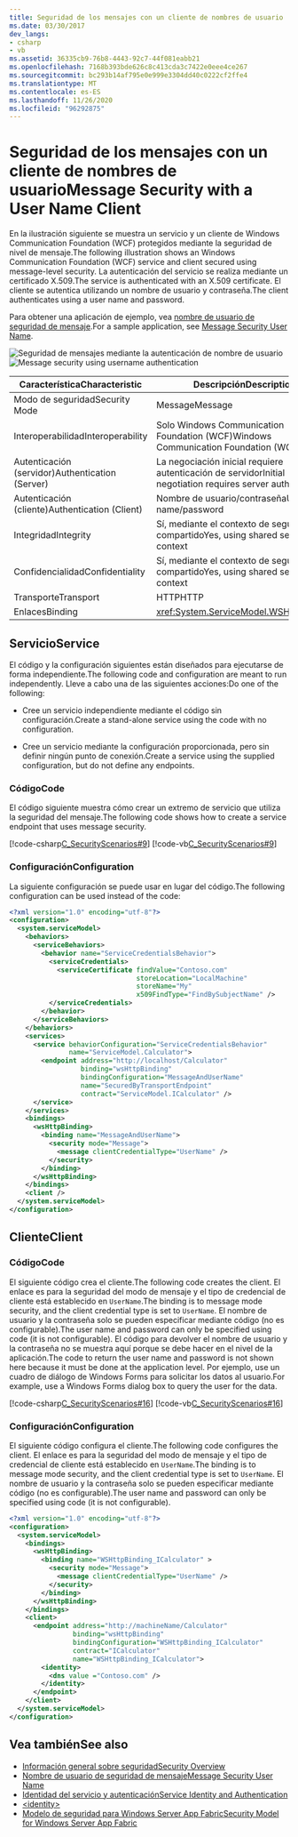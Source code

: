 ```yaml
---
title: Seguridad de los mensajes con un cliente de nombres de usuario
ms.date: 03/30/2017
dev_langs:
- csharp
- vb
ms.assetid: 36335cb9-76b8-4443-92c7-44f081eabb21
ms.openlocfilehash: 7168b393bde626c8c413cda3c7422e0eee4ce267
ms.sourcegitcommit: bc293b14af795e0e999e3304dd40c0222cf2ffe4
ms.translationtype: MT
ms.contentlocale: es-ES
ms.lasthandoff: 11/26/2020
ms.locfileid: "96292875"
---
```

# <a name="message-security-with-a-user-name-client"></a><span data-ttu-id="e1eff-102">Seguridad de los mensajes con un cliente de nombres de usuario</span><span class="sxs-lookup"><span data-stu-id="e1eff-102">Message Security with a User Name Client</span></span>

<span data-ttu-id="e1eff-103">En la ilustración siguiente se muestra un servicio y un cliente de Windows Communication Foundation (WCF) protegidos mediante la seguridad de nivel de mensaje.</span><span class="sxs-lookup"><span data-stu-id="e1eff-103">The following illustration shows an Windows Communication Foundation (WCF) service and client secured using message-level security.</span></span> <span data-ttu-id="e1eff-104">La autenticación del servicio se realiza mediante un certificado X.509.</span><span class="sxs-lookup"><span data-stu-id="e1eff-104">The service is authenticated with an X.509 certificate.</span></span> <span data-ttu-id="e1eff-105">El cliente se autentica utilizando un nombre de usuario y contraseña.</span><span class="sxs-lookup"><span data-stu-id="e1eff-105">The client authenticates using a user name and password.</span></span>  
  
 <span data-ttu-id="e1eff-106">Para obtener una aplicación de ejemplo, vea [nombre de usuario de seguridad de mensaje](../samples/message-security-user-name.md).</span><span class="sxs-lookup"><span data-stu-id="e1eff-106">For a sample application, see [Message Security User Name](../samples/message-security-user-name.md).</span></span>  
  
 <span data-ttu-id="e1eff-107">![Seguridad de mensajes mediante la autenticación de nombre de usuario](media/1fb10a61-7e1d-42f5-b1af-195bfee5b3c6.gif "1fb10a61-7e1d-42f5-b1af-195bfee5b3c6")</span><span class="sxs-lookup"><span data-stu-id="e1eff-107">![Message security using username authentication](media/1fb10a61-7e1d-42f5-b1af-195bfee5b3c6.gif "1fb10a61-7e1d-42f5-b1af-195bfee5b3c6")</span></span>  
  
|<span data-ttu-id="e1eff-108">Característica</span><span class="sxs-lookup"><span data-stu-id="e1eff-108">Characteristic</span></span>|<span data-ttu-id="e1eff-109">Descripción</span><span class="sxs-lookup"><span data-stu-id="e1eff-109">Description</span></span>|  
|--------------------|-----------------|  
|<span data-ttu-id="e1eff-110">Modo de seguridad</span><span class="sxs-lookup"><span data-stu-id="e1eff-110">Security Mode</span></span>|<span data-ttu-id="e1eff-111">Message</span><span class="sxs-lookup"><span data-stu-id="e1eff-111">Message</span></span>|  
|<span data-ttu-id="e1eff-112">Interoperabilidad</span><span class="sxs-lookup"><span data-stu-id="e1eff-112">Interoperability</span></span>|<span data-ttu-id="e1eff-113">Solo Windows Communication Foundation (WCF)</span><span class="sxs-lookup"><span data-stu-id="e1eff-113">Windows Communication Foundation (WCF) only</span></span>|  
|<span data-ttu-id="e1eff-114">Autenticación (servidor)</span><span class="sxs-lookup"><span data-stu-id="e1eff-114">Authentication (Server)</span></span>|<span data-ttu-id="e1eff-115">La negociación inicial requiere autenticación de servidor</span><span class="sxs-lookup"><span data-stu-id="e1eff-115">Initial negotiation requires server authentication</span></span>|  
|<span data-ttu-id="e1eff-116">Autenticación (cliente)</span><span class="sxs-lookup"><span data-stu-id="e1eff-116">Authentication (Client)</span></span>|<span data-ttu-id="e1eff-117">Nombre de usuario/contraseña</span><span class="sxs-lookup"><span data-stu-id="e1eff-117">User name/password</span></span>|  
|<span data-ttu-id="e1eff-118">Integridad</span><span class="sxs-lookup"><span data-stu-id="e1eff-118">Integrity</span></span>|<span data-ttu-id="e1eff-119">Sí, mediante el contexto de seguridad compartido</span><span class="sxs-lookup"><span data-stu-id="e1eff-119">Yes, using shared security context</span></span>|  
|<span data-ttu-id="e1eff-120">Confidencialidad</span><span class="sxs-lookup"><span data-stu-id="e1eff-120">Confidentiality</span></span>|<span data-ttu-id="e1eff-121">Sí, mediante el contexto de seguridad compartido</span><span class="sxs-lookup"><span data-stu-id="e1eff-121">Yes, using shared security context</span></span>|  
|<span data-ttu-id="e1eff-122">Transporte</span><span class="sxs-lookup"><span data-stu-id="e1eff-122">Transport</span></span>|<span data-ttu-id="e1eff-123">HTTP</span><span class="sxs-lookup"><span data-stu-id="e1eff-123">HTTP</span></span>|  
|<span data-ttu-id="e1eff-124">Enlaces</span><span class="sxs-lookup"><span data-stu-id="e1eff-124">Binding</span></span>|<xref:System.ServiceModel.WSHttpBinding>|  
  
## <a name="service"></a><span data-ttu-id="e1eff-125">Servicio</span><span class="sxs-lookup"><span data-stu-id="e1eff-125">Service</span></span>  

 <span data-ttu-id="e1eff-126">El código y la configuración siguientes están diseñados para ejecutarse de forma independiente.</span><span class="sxs-lookup"><span data-stu-id="e1eff-126">The following code and configuration are meant to run independently.</span></span> <span data-ttu-id="e1eff-127">Lleve a cabo una de las siguientes acciones:</span><span class="sxs-lookup"><span data-stu-id="e1eff-127">Do one of the following:</span></span>  
  
- <span data-ttu-id="e1eff-128">Cree un servicio independiente mediante el código sin configuración.</span><span class="sxs-lookup"><span data-stu-id="e1eff-128">Create a stand-alone service using the code with no configuration.</span></span>  
  
- <span data-ttu-id="e1eff-129">Cree un servicio mediante la configuración proporcionada, pero sin definir ningún punto de conexión.</span><span class="sxs-lookup"><span data-stu-id="e1eff-129">Create a service using the supplied configuration, but do not define any endpoints.</span></span>  
  
### <a name="code"></a><span data-ttu-id="e1eff-130">Código</span><span class="sxs-lookup"><span data-stu-id="e1eff-130">Code</span></span>  

 <span data-ttu-id="e1eff-131">El código siguiente muestra cómo crear un extremo de servicio que utiliza la seguridad del mensaje.</span><span class="sxs-lookup"><span data-stu-id="e1eff-131">The following code shows how to create a service endpoint that uses message security.</span></span>  
  
 [!code-csharp[C_SecurityScenarios#9](../../../../samples/snippets/csharp/VS_Snippets_CFX/c_securityscenarios/cs/source.cs#9)]
 [!code-vb[C_SecurityScenarios#9](../../../../samples/snippets/visualbasic/VS_Snippets_CFX/c_securityscenarios/vb/source.vb#9)]  
  
### <a name="configuration"></a><span data-ttu-id="e1eff-132">Configuración</span><span class="sxs-lookup"><span data-stu-id="e1eff-132">Configuration</span></span>  

 <span data-ttu-id="e1eff-133">La siguiente configuración se puede usar en lugar del código.</span><span class="sxs-lookup"><span data-stu-id="e1eff-133">The following configuration can be used instead of the code:</span></span>  
  
```xml  
<?xml version="1.0" encoding="utf-8"?>  
<configuration>  
  <system.serviceModel>  
    <behaviors>  
      <serviceBehaviors>  
        <behavior name="ServiceCredentialsBehavior">  
          <serviceCredentials>  
            <serviceCertificate findValue="Contoso.com"
                                storeLocation="LocalMachine"  
                                storeName="My"
                                x509FindType="FindBySubjectName" />  
          </serviceCredentials>  
        </behavior>  
      </serviceBehaviors>  
    </behaviors>  
    <services>  
      <service behaviorConfiguration="ServiceCredentialsBehavior"  
               name="ServiceModel.Calculator">  
        <endpoint address="http://localhost/Calculator"  
                  binding="wsHttpBinding"  
                  bindingConfiguration="MessageAndUserName"  
                  name="SecuredByTransportEndpoint"  
                  contract="ServiceModel.ICalculator" />  
      </service>  
    </services>  
    <bindings>  
      <wsHttpBinding>  
        <binding name="MessageAndUserName">  
          <security mode="Message">
            <message clientCredentialType="UserName" />  
          </security>  
        </binding>  
      </wsHttpBinding>  
    </bindings>  
    <client />  
  </system.serviceModel>  
</configuration>  
```  
  
## <a name="client"></a><span data-ttu-id="e1eff-134">Cliente</span><span class="sxs-lookup"><span data-stu-id="e1eff-134">Client</span></span>  
  
### <a name="code"></a><span data-ttu-id="e1eff-135">Código</span><span class="sxs-lookup"><span data-stu-id="e1eff-135">Code</span></span>  

 <span data-ttu-id="e1eff-136">El siguiente código crea el cliente.</span><span class="sxs-lookup"><span data-stu-id="e1eff-136">The following code creates the client.</span></span> <span data-ttu-id="e1eff-137">El enlace es para la seguridad del modo de mensaje y el tipo de credencial de cliente está establecido en `UserName`.</span><span class="sxs-lookup"><span data-stu-id="e1eff-137">The binding is to message mode security, and the client credential type is set to `UserName`.</span></span> <span data-ttu-id="e1eff-138">El nombre de usuario y la contraseña solo se pueden especificar mediante código (no es configurable).</span><span class="sxs-lookup"><span data-stu-id="e1eff-138">The user name and password can only be specified using code (it is not configurable).</span></span> <span data-ttu-id="e1eff-139">El código para devolver el nombre de usuario y la contraseña no se muestra aquí porque se debe hacer en el nivel de la aplicación.</span><span class="sxs-lookup"><span data-stu-id="e1eff-139">The code to return the user name and password is not shown here because it must be done at the application level.</span></span> <span data-ttu-id="e1eff-140">Por ejemplo, use un cuadro de diálogo de Windows Forms para solicitar los datos al usuario.</span><span class="sxs-lookup"><span data-stu-id="e1eff-140">For example, use a Windows Forms dialog box to query the user for the data.</span></span>  
  
 [!code-csharp[C_SecurityScenarios#16](../../../../samples/snippets/csharp/VS_Snippets_CFX/c_securityscenarios/cs/source.cs#16)]
 [!code-vb[C_SecurityScenarios#16](../../../../samples/snippets/visualbasic/VS_Snippets_CFX/c_securityscenarios/vb/source.vb#16)]  
  
### <a name="configuration"></a><span data-ttu-id="e1eff-141">Configuración</span><span class="sxs-lookup"><span data-stu-id="e1eff-141">Configuration</span></span>  

 <span data-ttu-id="e1eff-142">El siguiente código configura el cliente.</span><span class="sxs-lookup"><span data-stu-id="e1eff-142">The following code configures the client.</span></span> <span data-ttu-id="e1eff-143">El enlace es para la seguridad del modo de mensaje y el tipo de credencial de cliente está establecido en `UserName`.</span><span class="sxs-lookup"><span data-stu-id="e1eff-143">The binding is to message mode security, and the client credential type is set to `UserName`.</span></span> <span data-ttu-id="e1eff-144">El nombre de usuario y la contraseña solo se pueden especificar mediante código (no es configurable).</span><span class="sxs-lookup"><span data-stu-id="e1eff-144">The user name and password can only be specified using code (it is not configurable).</span></span>  
  
```xml  
<?xml version="1.0" encoding="utf-8"?>  
<configuration>  
  <system.serviceModel>  
    <bindings>  
      <wsHttpBinding>  
        <binding name="WSHttpBinding_ICalculator" >  
          <security mode="Message">  
            <message clientCredentialType="UserName" />  
          </security>  
        </binding>  
      </wsHttpBinding>  
    </bindings>  
    <client>  
      <endpoint address="http://machineName/Calculator"
                binding="wsHttpBinding"  
                bindingConfiguration="WSHttpBinding_ICalculator"
                contract="ICalculator"  
                name="WSHttpBinding_ICalculator">  
        <identity>  
          <dns value ="Contoso.com" />  
        </identity>  
      </endpoint>  
    </client>  
  </system.serviceModel>  
</configuration>  
```  
  
## <a name="see-also"></a><span data-ttu-id="e1eff-145">Vea también</span><span class="sxs-lookup"><span data-stu-id="e1eff-145">See also</span></span>

- [<span data-ttu-id="e1eff-146">Información general sobre seguridad</span><span class="sxs-lookup"><span data-stu-id="e1eff-146">Security Overview</span></span>](security-overview.md)
- [<span data-ttu-id="e1eff-147">Nombre de usuario de seguridad de mensaje</span><span class="sxs-lookup"><span data-stu-id="e1eff-147">Message Security User Name</span></span>](../samples/message-security-user-name.md)
- [<span data-ttu-id="e1eff-148">Identidad del servicio y autenticación</span><span class="sxs-lookup"><span data-stu-id="e1eff-148">Service Identity and Authentication</span></span>](service-identity-and-authentication.md)
- [\<identity>](../../configure-apps/file-schema/wcf/identity.md)
- <span data-ttu-id="e1eff-149">[Modelo de seguridad para Windows Server App Fabric](/previous-versions/appfabric/ee677202(v=azure.10))</span><span class="sxs-lookup"><span data-stu-id="e1eff-149">[Security Model for Windows Server App Fabric](/previous-versions/appfabric/ee677202(v=azure.10))</span></span>

